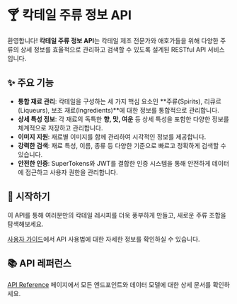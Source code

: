 # 🍸 칵테일 주류 정보 API

환영합니다! **칵테일 주류 정보 API**는 칵테일 제조 전문가와 애호가들을 위해
다양한 주류의 상세 정보를 효율적으로 관리하고 검색할 수 있도록 설계된
RESTful API 서비스입니다.

## ✨ 주요 기능

- **통합 재료 관리**: 칵테일을 구성하는 세 가지 핵심 요소인 **주류(Spirits), 리큐르(Liqueurs), 보조 재료(Ingredients)**에 대한 정보를 통합적으로 관리합니다.
- **상세 특성 정보**: 각 재료의 독특한 **향, 맛, 여운** 등 상세 특성을
  포함한 다양한 정보를 체계적으로 저장하고 관리합니다.
- **이미지 지원**: 재료별 이미지를 함께 관리하여 시각적인 정보를 제공합니다.
- **강력한 검색**: 재료 특성, 이름, 종류 등 다양한 기준으로 빠르고 정확하게
  검색할 수 있습니다.
- **안전한 인증**: SuperTokens와 JWT를 결합한 인증 시스템을 통해 안전하게
  데이터에 접근하고 사용자 권한을 관리합니다.

## 🚀 시작하기

이 API를 통해 여러분만의 칵테일 레시피를 더욱 풍부하게 만들고,
새로운 주류 조합을 탐색해보세요.

[사용자 가이드](user-guide.md)에서 API 사용법에 대한 자세한 정보를
확인하실 수 있습니다.

## 📚 API 레퍼런스

[API Reference](api-reference.md) 페이지에서 모든 엔드포인트와
데이터 모델에 대한 상세 문서를 확인하세요.
